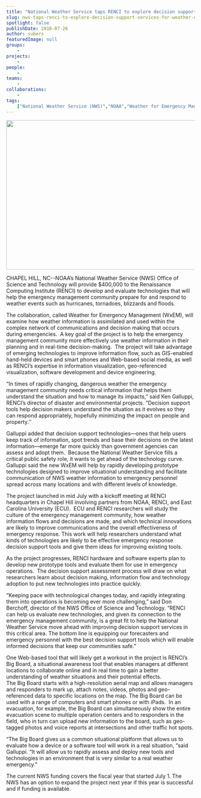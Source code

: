 ```yaml
---
title: "National Weather Service taps RENCI to explore decision support services for weather emergencies"
slug: nws-taps-renci-to-explore-decision-support-services-for-weather-emergencies
spotlight: false
publishDate: 2010-07-26
author: subers
featuredImage: null
groups:
    - 
projects:
    - 
people:
    - 
teams: 
    - 
collaborations:
    - 
tags:
    ["National Weather Service (NWS)","NOAA","Weather for Emergency Management"]
---
```

<p><img class="alignnone size-full wp-image-5716" title="nws-logo" src="https://www.renci.org/wp-content/uploads/2010/07/nws-logo1.jpg" alt="" width="650" height="400" /></p>

<p>CHAPEL HILL, NC--NOAA’s National Weather Service (NWS) Office of Science and Technology will provide $400,000 to the Renaissance Computing Institute (RENCI) to develop and evaluate technologies that will help the emergency management community prepare for and respond to weather events such as hurricanes, tornadoes, blizzards and floods.  <!--more--></p>

<p>The collaboration, called Weather for Emergency Management (WxEM), will examine how weather information is assimilated and used within the complex network of communications and decision making that occurs during emergencies.  A key goal of the project is to help the emergency management community more effectively use weather information in their planning and in real-time decision-making.  The project will take advantage of emerging technologies to improve information flow, such as GIS-enabled hand-held devices and smart phones and Web-based social media, as well as RENCI’s expertise in information visualization, geo-referenced visualization, software development and device engineering.</p>

<p>“In times of rapidly changing, dangerous weather the emergency management community needs critical information that helps them understand the situation and how to manage its impacts,” said Ken Galluppi, RENCI’s director of disaster and environmental projects. “Decision support tools help decision makers understand the situation as it evolves so they can respond appropriately, hopefully minimizing the impact on people and property.’’</p>

<p>Galluppi added that decision support technologies—ones that help users keep track of information, spot trends and base their decisions on the latest information—emerge far more quickly than government agencies can assess and adopt them.  Because the National Weather Service fills a critical public safety role, it wants to get ahead of the technology curve. Galluppi said the new WxEM will help by rapidly developing prototype technologies designed to improve situational understanding and facilitate communication of NWS weather information to emergency personnel spread across many locations and with different levels of knowledge.</p>

<p>The project launched in mid July with a kickoff meeting at RENCI headquarters in Chapel Hill involving partners from NOAA, RENCI, and East Carolina University (ECU).  ECU and RENCI researchers will study the culture of the emergency management community, how weather information flows and decisions are made, and which technical innovations are likely to improve communications and the overall effectiveness of emergency response. This work will help researchers understand what kinds of technologies are likely to be effective emergency response decision support tools and give them ideas for improving existing tools.</p>

<p>As the project progresses, RENCI hardware and software experts plan to develop new prototype tools and evaluate them for use in emergency operations.  The decision support assessment process will draw on what researchers learn about decision making, information flow and technology adoption to put new technologies into practice quickly.</p>

<p>“Keeping pace with technological changes today, and rapidly integrating them into operations is becoming ever more challenging,” said Don Berchoff, director of the NWS Office of Science and Technology. “RENCI can help us evaluate new technologies, and given its connection to the emergency management community, is a great fit to help the National Weather Service move ahead with improving decision support services in this critical area. The bottom line is equipping our forecasters and emergency personnel with the best decision support tools which will enable informed decisions that keep our communities safe.”</p>

<p>One Web-based tool that will likely get a workout in the project is RENCI’s Big Board, a situational awareness tool that enables managers at different locations to collaborate online and in real time to gain a better understanding of weather situations and their potential effects.  <br />
 The Big Board starts with a high-resolution aerial map and allows managers and responders to mark up, attach notes, videos, photos and geo-referenced data to specific locations on the map. The Big Board can be used with a range of computers and smart phones or with iPads.  In an evacuation, for example, the Big Board can simultaneously show the entire evacuation scene to multiple operation centers and to responders in the field, who in turn can upload new information to the board, such as geo-tagged photos and voice reports at intersections and other traffic hot spots.</p>

<p>“The Big Board gives us a common situational platform that allows us to evaluate how a device or a software tool will work in a real situation, “said Galluppi. “It will allow us to rapidly assess and deploy new tools and technologies in an environment that is very similar to a real weather emergency.”</p>

<p>The current NWS funding covers the fiscal year that started July 1. The NWS has an option to expand the project next year if this year is successful and if funding is available.</p>
